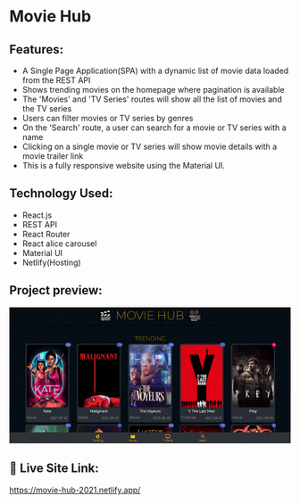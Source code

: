 # Movie Hub
## Features:
* A Single Page Application(SPA) with a dynamic list of movie data loaded from the REST API
* Shows trending movies on the homepage where pagination is available
* The 'Movies' and 'TV Series' routes will show all the list of movies and the TV series
* Users can filter movies or TV series by genres
* On the 'Search' route, a user can search for a movie or TV series with a name
* Clicking on a single movie or TV series will show movie details with a movie trailer link
* This is a fully responsive website using the Material UI.

## Technology Used: 
* React.js
* REST API
* React Router
* React alice carousel
* Material UI
* Netlify(Hosting)

## Project preview:
![Design preview of this project](src/images/preview.png)

## 🔗 Live Site Link:
https://movie-hub-2021.netlify.app/